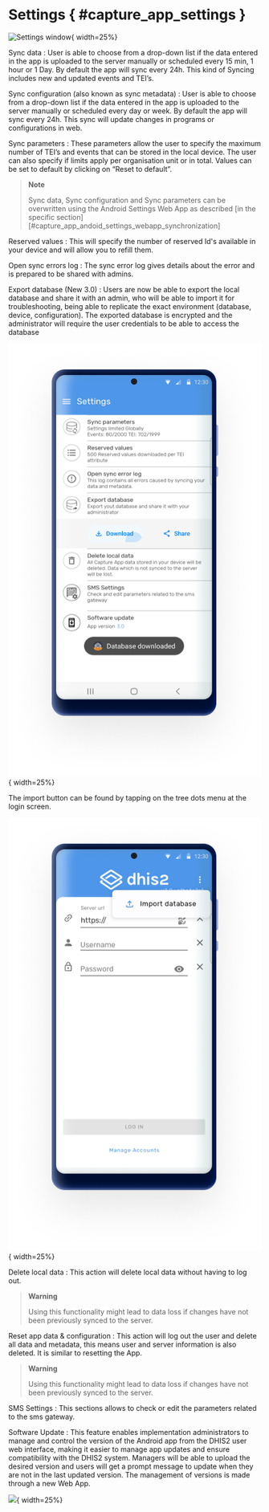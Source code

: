 # Settings { #capture_app_settings }

![Settings window](resources/images/capture-app-image17.png){  width=25%}

Sync data
:	User is able to choose from a drop-down list if the data entered in the app is uploaded to the server manually or scheduled every 15 min, 1 hour or 1 Day. By default the app will sync every 24h. This kind of Syncing includes new and updated events and TEI’s.

Sync configuration (also known as sync metadata)
:	User is able to choose from a drop-down list  if the data entered in the app is uploaded to the server manually or scheduled every day or week. By default the app will sync every 24h.  This sync will update changes in programs or configurations in web.

Sync parameters
: 	These parameters allow the user to specify the maximum number of TEI’s and events that can be stored in the local device. The user can also specify if limits apply per organisation unit or in total. Values can be set to default by clicking on “Reset to default”.

> **Note** 
>
> Sync data, Sync configuration and Sync parameters can be overwritten using the Android Settings Web App as described [in the specific section][#capture_app_andoid_settings_webapp_synchronization]
>
>

Reserved values
:	This will specify the number of reserved Id's available in your device and will allow you to refill them.

Open sync errors log
:	The sync error log gives details about the error and is prepared to be shared with admins.

Export database (New 3.0)
:   Users are now be able to export the local database and share it with an admin, who will be able to import it for troubleshooting, being able to replicate the exact environment (database, device, configuration). The exported database is encrypted and the administrator will require the user credentials to be able to access the database

![](resources/images/capture-app-image260.png){ width=25%}

The import button can be found by tapping on the tree dots menu at the login screen.

![](resources/images/capture-app-image261.png){ width=25%}

Delete local data
:	This action will delete local data without having to log out.

> **Warning** 
>
> Using this functionality might lead to data loss if changes have not been previously synced to the server.
>
>

Reset app data & configuration
:	This action will log out the user and delete all data and metadata, this means user and server information is also deleted. It is similar to resetting the App.

> **Warning** 
>
> Using this functionality might lead to data loss if changes have not been previously synced to the server.
>
>

SMS Settings
:	This sections allows to check or edit the parameters related to the sms gateway.

Software Update
:	This feature enables implementation administrators to manage and control the version of the Android app from the DHIS2 user web interface, making it easier to manage app updates and ensure compatibility with the DHIS2 system. Managers will be able to upload the desired version and users will get a prompt message to update when they are not in the last updated version. The management of versions is made through a new Web App.

![](resources/images/capture-app-image229.png){ width=25%}